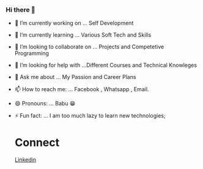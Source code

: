 ### Hi there 👋
- 🔭 I’m currently working on ... Self Development
- 🌱 I’m currently learning ... Various Soft Tech and Skills 
- 👯 I’m looking to collaborate on ... Projects and Competetive Programming
- 🤔 I’m looking for help with ...Different Courses and Technical Knowleges
- 💬 Ask me about ... My Passion and Career Plans
- 📫 How to reach me: ... Facebook , Whatsapp , Email.
- 😄 Pronouns: ... Babu 😁
- ⚡ Fun fact: ... I am too much lazy to learn new technologies;

  # Connect
  [Linkedin](https://www.linkedin.com/in/mehedihasanbabu) 
<!--
**Mehedi-Hasan-Babu/Mehedi-Hasan-Babu** is a ✨ _special_ ✨ repository because its `README.md` (this file) appears on your GitHub profile.

Here are some ideas to get you started:

- 🔭 I’m currently working on ...
- 🌱 I’m currently learning ...
- 👯 I’m looking to collaborate on ...
- 🤔 I’m looking for help with ...
- 💬 Ask me about ...
- 📫 How to reach me: ...
- 😄 Pronouns: ...
- ⚡ Fun fact: ...
-->
